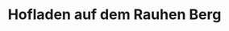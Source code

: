 ---
title: "Hofladen auf dem Rauhen Berg"
url: /ortenberg/hofladen-auf-dem-rauhen-berg/
shop: Hofladen
---